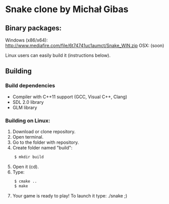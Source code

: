 # Snake clone by Michał Gibas

## Binary packages:

Windows (x86/x64): http://www.mediafire.com/file/6t74741uc1aumct/Snake_WIN.zip
OSX: (soon)

Linux users can easily build it (instructions below).

## Building

### Build dependencies

* Compiler with C++11 support (GCC, Visual C++, Clang)
* SDL 2.0 library
* GLM library

### Building on Linux:

1. Download or clone repository.
2. Open terminal.
3. Go to the folder with repository.
4. Create folder named "build":

```bash
    $ mkdir build
```

5. Open it (cd).
6. Type:

```bash
    $ cmake ..
    $ make
```
7. Your game is ready to play! To launch it type: ./snake ;)
